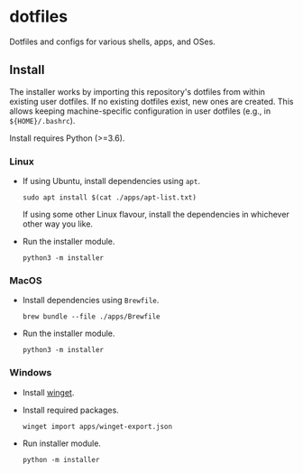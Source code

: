 # dotfiles

Dotfiles and configs for various shells, apps, and OSes.

## Install

The installer works by importing this repository's dotfiles from within existing user dotfiles.
If no existing dotfiles exist, new ones are created.
This allows keeping machine-specific configuration in user dotfiles
(e.g., in `${HOME}/.bashrc`).

Install requires Python (>=3.6).

### Linux

- If using Ubuntu, install dependencies using `apt`.

    ```console
    sudo apt install $(cat ./apps/apt-list.txt)
    ```

    If using some other Linux flavour,
    install the dependencies in whichever other way you like.

- Run the installer module.

    ```console
    python3 -m installer
    ```

### MacOS

- Install dependencies using `Brewfile`.

    ```console
    brew bundle --file ./apps/Brewfile
    ```

- Run the installer module.

    ```console
    python3 -m installer
    ```

### Windows

- Install [winget](https://learn.microsoft.com/en-us/windows/package-manager/winget/).
- Install required packages.

    ```console
    winget import apps/winget-export.json
    ```

- Run installer module.

    ```console
    python -m installer
    ```
